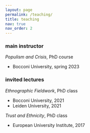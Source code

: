 ```yaml
---
layout: page
permalink: /teaching/
title: teaching
nav: true
nav_order: 2
---
```


### main instructor

*Populism and Crisis*, PhD course
- Bocconi University, spring 2023

### invited lectures

*Ethnographic Fieldwork*, PhD class
- Bocconi University, 2021
- Leiden University, 2021

*Trust and Ethnicity*, PhD class
- European University Institute, 2017
